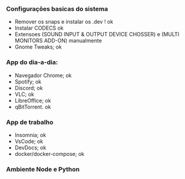 ### Configurações basicas do sistema
  * Remover os snaps e instalar os .dev ! ok
  * Instalar CODECS ok
  * Extensoes (SOUND INPUT & OUTPUT DEVICE CHOSSER) e (MULTI MONITORS ADD-ON) manualmente
  * Gnome Tweaks; ok
  
### App do dia-a-dia:
  * Navegador Chrome; ok
  * Spotify; ok
  * Discord; ok
  * VLC; ok
  * LibreOffice; ok
  * qBitTorrent. ok
  
### App de trabalho
* Insomnia; ok
* VsCode; ok
* DevDocs; ok
* docker/docker-compose; ok

### Ambiente Node e Python

